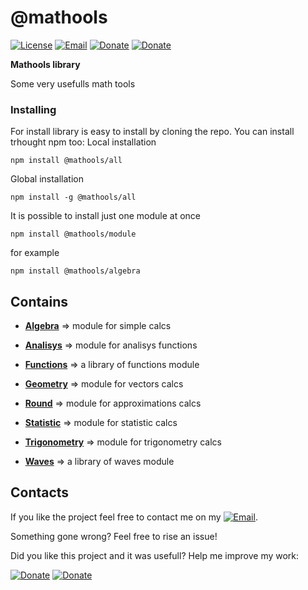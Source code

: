 # @mathools
[![License](https://img.shields.io/badge/License-MIT-1a237e.svg)](./LICENSE)
[![Email](https://img.shields.io/badge/Contact-email-00897b.svg)](mailto:daniele.domenichelli.5+ddomen@gmail.com)
[![Donate](https://img.shields.io/badge/Donate-PayPal-4caf50.svg)](https://www.paypal.com/cgi-bin/webscr?cmd=_donations&business=6QCNG6UMSRCPC&lc=GB&item_name=ddomen&item_number=aoop&no_note=0&cn=Add%20a%20message%3a&no_shipping=2&currency_code=EUR&bn=PP%2dDonationsBF%3abtn_donate_SM%2egif%3aNonHosted)
[![Donate](https://img.shields.io/badge/Donate-bitcoin-4caf50.svg)](https://blockchain.info/payment_request?address=1FTkcYbdwsHEbJBS3c1xD62KKCKskT14AE&amount_local=5&currency=EUR&nosavecurrency=true&message=ddomen%20software)

**Mathools library**

Some very usefulls math tools

### Installing
For install library is easy to install by cloning the repo.
You can install trhought npm too:
Local installation
```
npm install @mathools/all
```
Global installation
```
npm install -g @mathools/all
```

It is possible to install just one module at once
```
npm install @mathools/module
```

for example
```
npm install @mathools/algebra
```

## Contains

* **[Algebra](https://github.com/ddomen/mathools/tree/master/algebra)** => module for simple calcs

* **[Analisys](https://github.com/ddomen/mathools/tree/master/analisys)** => module for analisys functions

* **[Functions](https://github.com/ddomen/mathools/tree/master/functions)** => a library of functions module

* **[Geometry](https://github.com/ddomen/mathools/tree/master/geometry)** => module for vectors calcs

* **[Round](https://github.com/ddomen/mathools/tree/master/round)** => module for approximations calcs

* **[Statistic](https://github.com/ddomen/mathools/tree/master/statistic)** => module for statistic calcs

* **[Trigonometry](https://github.com/ddomen/mathools/tree/master/trigonometry)** => module for trigonometry calcs

* **[Waves](https://github.com/ddomen/mathools/tree/master/waves)** => a library of waves module


## Contacts
If you like the project feel free to contact me on my [![Email](https://img.shields.io/badge/Contact-email-00897b.svg)](mailto:daniele.domenichelli.5+ddomen@gmail.com).

Something gone wrong? Feel free to rise an issue!

Did you like this project and it was usefull? Help me improve my work:

[![Donate](https://img.shields.io/badge/Donate-PayPal-4caf50.svg)](https://www.paypal.com/cgi-bin/webscr?cmd=_donations&business=6QCNG6UMSRCPC&lc=GB&item_name=ddomen&item_number=aoop&no_note=0&cn=Add%20a%20message%3a&no_shipping=2&currency_code=EUR&bn=PP%2dDonationsBF%3abtn_donate_SM%2egif%3aNonHosted)
[![Donate](https://img.shields.io/badge/Donate-bitcoin-4caf50.svg)](https://blockchain.info/payment_request?address=1FTkcYbdwsHEbJBS3c1xD62KKCKskT14AE&amount_local=5&currency=EUR&nosavecurrency=true&message=ddomen%20software)
